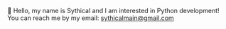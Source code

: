 👋 Hello, my name is Sythical and I am interested in Python development!
You can reach me by my email: sythicalmain@gmail.com

<!---
SythicalGIT/SythicalGIT is a ✨ special ✨ repository because its `README.md` (this file) appears on your GitHub profile.
You can click the Preview link to take a look at your changes.
--->
